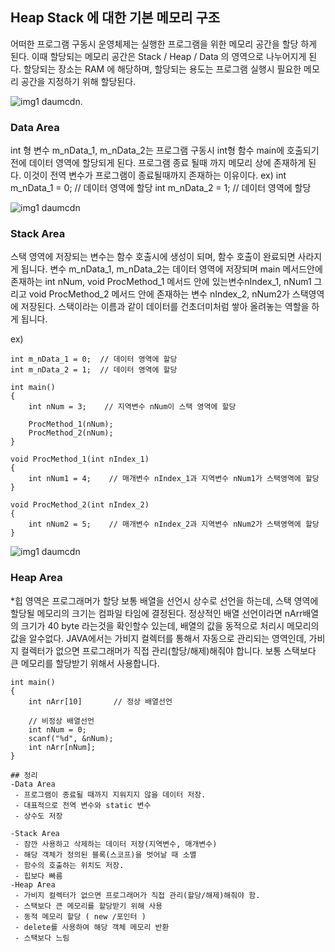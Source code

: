 ## Heap Stack 에 대한 기본 메모리 구조
어떠한 프로그램 구동시 운영체제는 실행한 프로그램을 위한 메모리 공간을 할당 하게 된다. 
이때 할당되는 메모리 공간은 Stack / Heap / Data 의 영역으로 나누어지게 된다.
할당되는 장소는 RAM 에 해당하며, 할당되는 용도는 프로그램 실행시 필요한 메모리 공간을 지정하기 위해 할당된다.

![img1 daumcdn](https://img1.daumcdn.net/thumb/R1280x0/?code=mtistory2&fname=https%3A%2F%2Fblog.kakaocdn.net%2Fdn%2FbdhYIH%2FbtrE7wTmnC5%2FgTJ1JohuTRklTJHdMdeqLk%2Fimg.png).

### Data Area
int 형 변수 m_nData_1, m_nData_2는 프로그램 구동시 int형 함수 main에 호출되기 전에 데이터 영역에 할당되게 된다.
프로그램 종료 될때 까지 메모리 상에 존재하게 된다. 이것이 전역 변수가 프로그램이 종료될때까지 존재하는 이유이다.
ex)
int m_nData_1 = 0;  // 데이터 영역에 할당
int m_nData_2 = 1;  // 데이터 영역에 할당

![img1 daumcdn](https://img1.daumcdn.net/thumb/R1280x0/?scode=mtistory2&fname=https%3A%2F%2Fblog.kakaocdn.net%2Fdn%2Flcew1%2FbtrFdGBx4JL%2FKHb1rB2FUkkRxD3tceqgIK%2Fimg.png)

### Stack Area
스택 영역에 저장되는 변수는 함수 호출시에 생성이 되며, 함수 호출이 완료되면 사라지게 됩니다. 변수 m_nData_1, m_nData_2는 데이터 영역에 저장되며 
main 메서드안에 존재하는 int nNum, void ProcMethod_1 메서드 안에 있는변수nIndex_1, nNum1 그리고 void ProcMethod_2 메서드 안에 존재하는 변수 nIndex_2, nNum2가 
스택영역에 저장된다. 스택이라는 이름과 같이 데이터를 건초더미처럼 쌓아 올려놓는 역할을 하게 됩니다.

ex)
```
int m_nData_1 = 0;  // 데이터 영역에 할당
int m_nData_2 = 1;  // 데이터 영역에 할당

int main() 
{
    int nNum = 3;    // 지역변수 nNum이 스택 영역에 할당
    
    ProcMethod_1(nNum);
    ProcMethod_2(nNum);
}

void ProcMethod_1(int nIndex_1)
{
    int nNum1 = 4;    // 매개변수 nIndex_1과 지역변수 nNum1가 스택영역에 할당
}

void ProcMethod_2(int nIndex_2)
{
    int nNum2 = 5;    // 매개변수 nIndex_2과 지역변수 nNum2가 스택영역에 할당
}
```

![img1 daumcdn](https://img1.daumcdn.net/thumb/R1280x0/?scode=mtistory2&fname=https%3A%2F%2Fblog.kakaocdn.net%2Fdn%2FJPav8%2FbtrFe3DehqQ%2FW9aJ0OsOkSYI7VArJkZRgK%2Fimg.png)

### Heap Area
*힙 영역은 프로그래머가 할당
보통 배열을 선언시 상수로 선언을 하는데, 스택 영역에 할당될 메모리의 크기는 컴파일 타임에 결정된다.
정상적인 배열 선언이라면 nArr배열의 크기가 40 byte 라는것을 확인할수 있는데, 배열의 값을 동적으로 처리시 메모리의 값을 알수없다.
JAVA에서는 가비지 컬렉터를 통해서 자동으로 관리되는 영역인데, 
가비지 컬렉터가 없으면 프로그래머가 직접 관리(할당/해제)해줘야 합니다. 보통 스택보다 큰 메모리를 할당받기 위해서 사용합니다.
```
int main()
{
    int nArr[10]       // 정상 배열선언

    // 비정상 배열선언
    int nNum = 0;
    scanf("%d", &nNum);
    int nArr[nNum];
}
```

```
## 정리
-Data Area
 - 프로그램이 종료될 때까지 지워지지 않을 데이터 저장.
 - 대표적으로 전역 변수와 static 변수
 - 상수도 저장

-Stack Area
 - 잠깐 사용하고 삭제하는 데이터 저장(지역변수, 매개변수) 
 - 해당 객체가 정의된 블록(스코프)을 벗어날 때 소멸
 - 함수의 호출하는 위치도 저장.
 - 힙보다 빠름
-Heap Area
 - 가비지 컬렉터가 없으면 프로그래머가 직접 관리(할당/해제)해줘야 함.
 - 스택보다 큰 메모리를 할당받기 위해 사용
 - 동적 메모리 할당 ( new /포인터 )
 - delete를 사용하여 해당 객체 메모리 반환
 - 스택보다 느림
```
    
